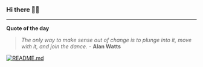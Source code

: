 ### Hi there 👋🏻


---

**Quote of the day**

> *The only way to make sense out of change is to plunge into it, move with it, and join the dance.* - **Alan Watts** 

[![README.md](https://github.com/marcolovazzano/marcolovazzano/actions/workflows/readme.yml/badge.svg?branch=main)](https://github.com/marcolovazzano/marcolovazzano/actions/workflows/readme.yml)
